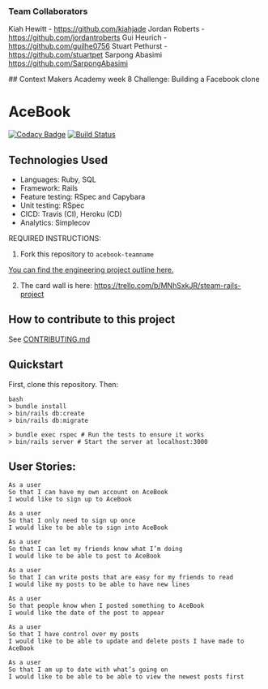 ### Team Collaborators
Kiah Hewitt - https://github.com/kiahjade Jordan Roberts - https://github.com/jordantroberts Gui Heurich - https://github.com/guilhe0756 Stuart Pethurst - https://github.com/stuartpet Sarpong Abasimi https://github.com/SarpongAbasimi

## Context
Makers Academy week 8 Challenge: Building a Facebook clone

# AceBook

[![Codacy Badge](https://api.codacy.com/project/badge/Grade/a41b60a496814d4abea4626d74e3d785)](https://app.codacy.com/app/stuartpet/acebook-steam?utm_source=github.com&utm_medium=referral&utm_content=stuartpet/acebook-steam&utm_campaign=Badge_Grade_Dashboard)
[![Build Status](https://travis-ci.org/stuartpet/acebook-steam.svg?branch=master)](https://travis-ci.org/stuartpet/acebook-steam)

## Technologies Used
* Languages: Ruby, SQL
* Framework: Rails
* Feature testing: RSpec and Capybara
* Unit testing: RSpec
* CICD: Travis (CI), Heroku (CD)
* Analytics: Simplecov


REQUIRED INSTRUCTIONS:

1. Fork this repository to `acebook-teamname`

[You can find the engineering project outline here.](https://github.com/makersacademy/course/tree/master/engineering_projects/rails)

2. The card wall is here:
https://trello.com/b/MNhSxkJR/steam-rails-project

## How to contribute to this project
See [CONTRIBUTING.md](CONTRIBUTING.md)

## Quickstart

First, clone this repository. Then:

```
bash
> bundle install
> bin/rails db:create
> bin/rails db:migrate

> bundle exec rspec # Run the tests to ensure it works
> bin/rails server # Start the server at localhost:3000
```

## User Stories:

```
As a user
So that I can have my own account on AceBook
I would like to sign up to AceBook
```
```
As a user
So that I only need to sign up once
I would like to be able to sign into AceBook
```
```
As a user
So that I can let my friends know what I’m doing
I would like to be able to post to AceBook
```
```
As a user
So that I can write posts that are easy for my friends to read
I would like my posts to be able to have new lines
```
```
As a user
So that people know when I posted something to AceBook
I would like the date of the post to appear
```
```
As a user
So that I have control over my posts
I would like to be able to update and delete posts I have made to AceBook
```
```
As a user
So that I am up to date with what’s going on
I would like to be able to be able to view the newest posts first
```
